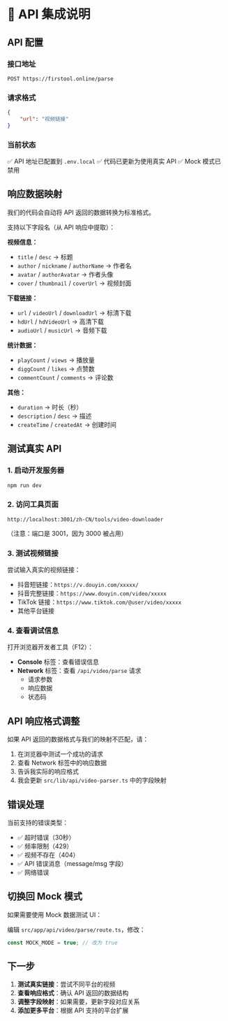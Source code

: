 # 🔌 API 集成说明

## API 配置

### 接口地址

```
POST https://firstool.online/parse
```

### 请求格式

```json
{
    "url": "视频链接"
}
```

### 当前状态

✅ API 地址已配置到 `.env.local`
✅ 代码已更新为使用真实 API
✅ Mock 模式已禁用

## 响应数据映射

我们的代码会自动将 API 返回的数据转换为标准格式。

支持以下字段名（从 API 响应中提取）：

**视频信息：**

- `title` / `desc` → 标题
- `author` / `nickname` / `authorName` → 作者名
- `avatar` / `authorAvatar` → 作者头像
- `cover` / `thumbnail` / `coverUrl` → 视频封面

**下载链接：**

- `url` / `videoUrl` / `downloadUrl` → 标清下载
- `hdUrl` / `hdVideoUrl` → 高清下载
- `audioUrl` / `musicUrl` → 音频下载

**统计数据：**

- `playCount` / `views` → 播放量
- `diggCount` / `likes` → 点赞数
- `commentCount` / `comments` → 评论数

**其他：**

- `duration` → 时长（秒）
- `description` / `desc` → 描述
- `createTime` / `createdAt` → 创建时间

## 测试真实 API

### 1. 启动开发服务器

```bash
npm run dev
```

### 2. 访问工具页面

```
http://localhost:3001/zh-CN/tools/video-downloader
```

（注意：端口是 3001，因为 3000 被占用）

### 3. 测试视频链接

尝试输入真实的视频链接：

- 抖音短链接：`https://v.douyin.com/xxxxx/`
- 抖音完整链接：`https://www.douyin.com/video/xxxxx`
- TikTok 链接：`https://www.tiktok.com/@user/video/xxxxx`
- 其他平台链接

### 4. 查看调试信息

打开浏览器开发者工具（F12）：

- **Console** 标签：查看错误信息
- **Network** 标签：查看 `/api/video/parse` 请求
    - 请求参数
    - 响应数据
    - 状态码

## API 响应格式调整

如果 API 返回的数据格式与我们的映射不匹配，请：

1. 在浏览器中测试一个成功的请求
2. 查看 Network 标签中的响应数据
3. 告诉我实际的响应格式
4. 我会更新 `src/lib/api/video-parser.ts` 中的字段映射

## 错误处理

当前支持的错误类型：

- ✅ 超时错误（30秒）
- ✅ 频率限制（429）
- ✅ 视频不存在（404）
- ✅ API 错误消息（message/msg 字段）
- ✅ 网络错误

## 切换回 Mock 模式

如果需要使用 Mock 数据测试 UI：

编辑 `src/app/api/video/parse/route.ts`，修改：

```typescript
const MOCK_MODE = true; // 改为 true
```

## 下一步

1. **测试真实链接**：尝试不同平台的视频
2. **查看响应格式**：确认 API 返回的数据结构
3. **调整字段映射**：如果需要，更新字段对应关系
4. **添加更多平台**：根据 API 支持的平台扩展
